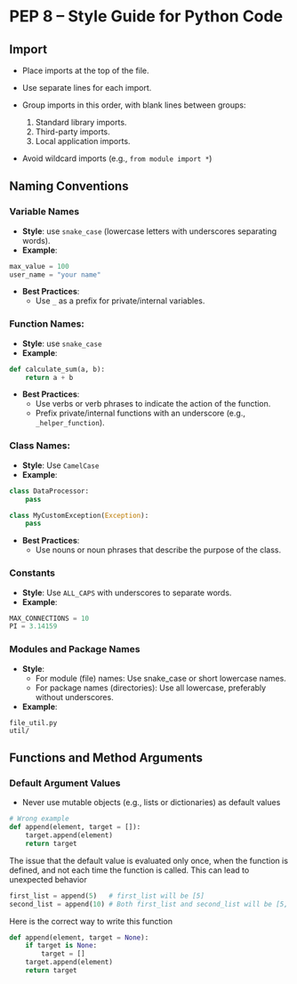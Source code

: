 # PEP 8 – Style Guide for Python Code
## Import
- Place imports at the top of the file.
- Use separate lines for each import.
- Group imports in this order, with blank lines between groups:
  1. Standard library imports.
  2. Third-party imports.
  3. Local application imports.

- Avoid wildcard imports (e.g., `from module import *`)

## Naming Conventions
### Variable Names

- **Style**: use `snake_case` (lowercase letters with underscores separating words).
- **Example**:
```python
max_value = 100
user_name = "your name"
```
- **Best Practices**:
  - Use `_` as a prefix for private/internal variables.

### Function Names:

- **Style**: use `snake_case`
- **Example**:
```python
def calculate_sum(a, b):
    return a + b
```
- **Best Practices**:
  - Use verbs or verb phrases to indicate the action of the function.
  - Prefix private/internal functions with an underscore (e.g., `_helper_function`).

### Class Names:

- **Style**: Use `CamelCase`
- **Example**:
```python
class DataProcessor:
    pass

class MyCustomException(Exception):
    pass
```
- **Best Practices**:
  - Use nouns or noun phrases that describe the purpose of the class.

### Constants

- **Style**: Use `ALL_CAPS` with underscores to separate words.
- **Example**:
```python
MAX_CONNECTIONS = 10
PI = 3.14159
```

### Modules and Package Names

- **Style**: 
  - For module (file) names: Use snake_case or short lowercase names.
  - For package names (directories): Use all lowercase, preferably without underscores.
- **Example**:
```plaintext
file_util.py
util/
```

## Functions and Method Arguments
### Default Argument Values
- Never use mutable objects (e.g., lists or dictionaries) as default values
```python
# Wrong example
def append(element, target = []):
    target.append(element)
    return target
```
The issue that the default value is evaluated only once, when the function is defined, and not each time the function is called. This can lead to unexpected behavior
```python
first_list = append(5)   # first_list will be [5]
second_list = append(10) # Both first_list and second_list will be [5, 10]
```
Here is the correct way to write this function
```python
def append(element, target = None):
    if target is None:
        target = []
    target.append(element)
    return target
```